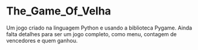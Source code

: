 # The_Game_Of_Velha
Um jogo criado na linguagem Python e usando a biblioteca Pygame. Ainda falta detalhes para ser um jogo completo, como menu, contagem de vencedores e quem ganhou.
